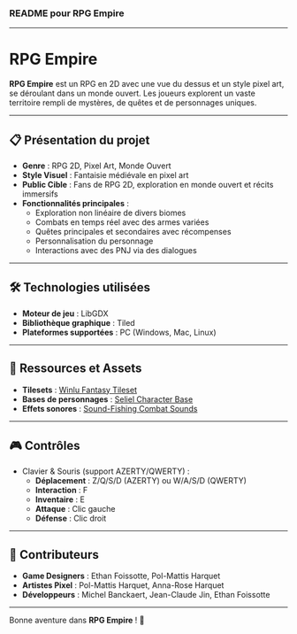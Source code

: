 
### README pour RPG Empire

----------

# RPG Empire

**RPG Empire** est un RPG en 2D avec une vue du dessus et un style pixel art, se déroulant dans un monde ouvert. Les joueurs explorent un vaste territoire rempli de mystères, de quêtes et de personnages uniques.

----------

## 📋 Présentation du projet

-   **Genre** : RPG 2D, Pixel Art, Monde Ouvert
-   **Style Visuel** : Fantaisie médiévale en pixel art
-   **Public Cible** : Fans de RPG 2D, exploration en monde ouvert et récits immersifs
-   **Fonctionnalités principales** :
    -   Exploration non linéaire de divers biomes
    -   Combats en temps réel avec des armes variées
    -   Quêtes principales et secondaires avec récompenses
    -   Personnalisation du personnage
    -   Interactions avec des PNJ via des dialogues

----------

## 🛠 Technologies utilisées

-   **Moteur de jeu** : LibGDX
-   **Bibliothèque graphique** : Tiled
-   **Plateformes supportées** : PC (Windows, Mac, Linux)

----------

## 🎨 Ressources et Assets

-   **Tilesets** : [Winlu Fantasy Tileset](https://winlu.itch.io/winlu-fantasy-tileset-exterior)
-   **Bases de personnages** : [Seliel Character Base](https://seliel-the-shaper.itch.io/character-base)
-   **Effets sonores** : [Sound-Fishing Combat Sounds](https://www.sound-fishing.net/bruitages/combat)

----------

## 🎮 Contrôles

-   Clavier & Souris (support AZERTY/QWERTY) :
    -   **Déplacement** : Z/Q/S/D (AZERTY) ou W/A/S/D (QWERTY)
    -   **Interaction** : F
    -   **Inventaire** : E
    -   **Attaque** : Clic gauche
    -   **Défense** : Clic droit

----------

## 👥 Contributeurs

-   **Game Designers** : Ethan Foissotte, Pol-Mattis Harquet
-   **Artistes Pixel** : Pol-Mattis Harquet, Anna-Rose Harquet
-   **Développeurs** : Michel Banckaert, Jean-Claude Jin, Ethan Foissotte

----------

Bonne aventure dans **RPG Empire** ! 🐉